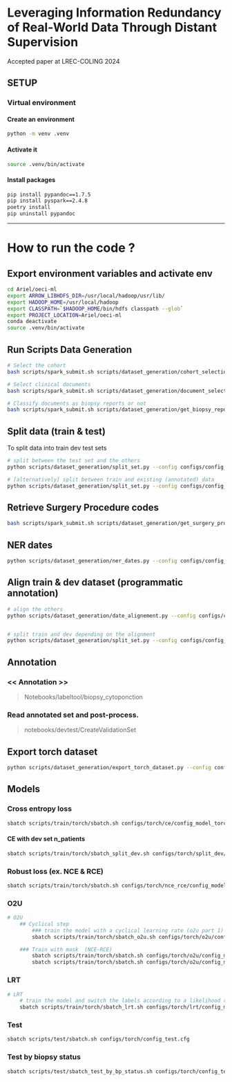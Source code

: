 # Leveraging Information Redundancy of Real-World Data Through Distant Supervision
Accepted paper at LREC-COLING 2024

## SETUP

### Virtual environment
#### Create an environment
```bash
python -m venv .venv
```

#### Activate it
```bash
source .venv/bin/activate
```

#### Install packages
```bash
pip install pypandoc==1.7.5
pip install pyspark==2.4.8
poetry install
pip uninstall pypandoc
```

-----
# How to run the code ?
## Export environment variables and activate env
```bash
cd Ariel/oeci-ml
export ARROW_LIBHDFS_DIR=/usr/local/hadoop/usr/lib/
export HADOOP_HOME=/usr/local/hadoop
export CLASSPATH=`$HADOOP_HOME/bin/hdfs classpath --glob`
export PROJECT_LOCATION=Ariel/oeci-ml
conda deactivate
source .venv/bin/activate

```

## Run Scripts Data Generation
```bash
# Select the cohort
bash scripts/spark_submit.sh scripts/dataset_generation/cohort_selection.py --config configs/config_base.cfg

# Select clinical documents
bash scripts/spark_submit.sh scripts/dataset_generation/document_selection.py --config configs/config_base.cfg

# Classify documents as biopsy reports or not
bash scripts/spark_submit.sh scripts/dataset_generation/get_biopsy_reports.py --config configs/config_base.cfg
```

## Split data (train & test)
To split data into train dev test sets
```bash
# split between the test set and the others
python scripts/dataset_generation/split_set.py --config configs/config_base.cfg --split_set.stage="split_train_test"

# [alternatively] split between train and existing (annotated) data
python scripts/dataset_generation/split_set.py --config configs/config_base.cfg --split_set.stage="split_train_exisiting_data"
```

## Retrieve Surgery Procedure codes
```bash
bash scripts/spark_submit.sh scripts/dataset_generation/get_surgery_procedures.py --config configs/config_base.cfg
```

## NER dates
```bash
python scripts/dataset_generation/ner_dates.py --config configs/config_base.cfg
```

## Align train & dev dataset (programmatic annotation)
```bash
# align the others
python scripts/dataset_generation/date_alignement.py --config configs/config_PR_PS.cfg


# split train and dev depending on the alignment
python scripts/dataset_generation/split_set.py --config configs/config_base.cfg --split_set.stage="split_train_dev"
```

## Annotation
### << Annotation >>
> Notebooks/labeltool/biopsy_cytoponction
###  Read annotated set and post-process.
> notebooks/devtest/CreateValidationSet

## Export torch dataset
```bash
python scripts/dataset_generation/export_torch_dataset.py --config configs/config_PR_PS.cfg
```

## Models
### Cross entropy loss
```bash
sbatch scripts/train/torch/sbatch.sh configs/torch/ce/config_model_torch_ce.cfg
```

#### CE with dev set n_patients
```bash
sbatch scripts/train/torch/sbatch_split_dev.sh configs/torch/split_dev/config_model_torch_split_dev.cfg "--script.n_patients 10"
```

### Robust loss (ex. NCE & RCE)
```bash
sbatch scripts/train/torch/sbatch.sh configs/torch/nce_rce/config_model_torch_nce_rce_1.cfg
```

### O2U
```bash
# O2U
    ## Cyclical step
        ### train the model with a cyclical learning rate (o2u part 1)
        sbatch scripts/train/torch/sbatch_o2u.sh configs/torch/o2u/config_model_torch_o2u_cyclical_step.cfg

    ### Train with mask  (NCE-RCE)
        sbatch scripts/train/torch/sbatch.sh configs/torch/o2u/config_model_torch_o2u_train_NCERCE.cfg "--mask_params.forget_rate 0.3"
        sbatch scripts/train/torch/sbatch.sh configs/torch/o2u/config_model_torch_o2u_train_CE.cfg "--mask_params.forget_rate 0.3"

```
### LRT
```bash
# LRT
    # train the model and switch the labels according to a likelihood ratio test (AdaCorr or lrt)
    sbatch scripts/train/torch/sbatch_lrt.sh configs/torch/lrt/config_model_torch_lrt.cfg "--script.delta_base 1.3"
```

### Test
```bash
sbatch scripts/test/sbatch.sh configs/torch/config_test.cfg
```

### Test by biopsy status
```bash
sbatch scripts/test/sbatch_test_by_bp_status.sh configs/torch/config_test_by_bp_status.cfg
```
